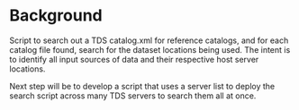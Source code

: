 # Background
Script to search out a TDS catalog.xml for reference catalogs, and for each catalog file found, search for the dataset locations being used. The intent is to identify all input sources of data and their respective host server locations.

Next step will be to develop a script that uses a server list to deploy the search script across many TDS servers to search them all at once.